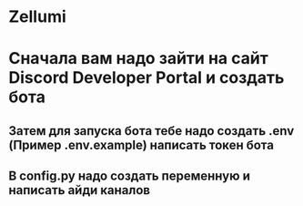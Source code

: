 # Zellumi
# Сначала вам надо зайти на сайт Discord Developer Portal и создать бота
## Затем для запуска бота тебе надо создать .env (Пример .env.example) написать  токен бота
## В config.py надо создать переменную и написать айди каналов